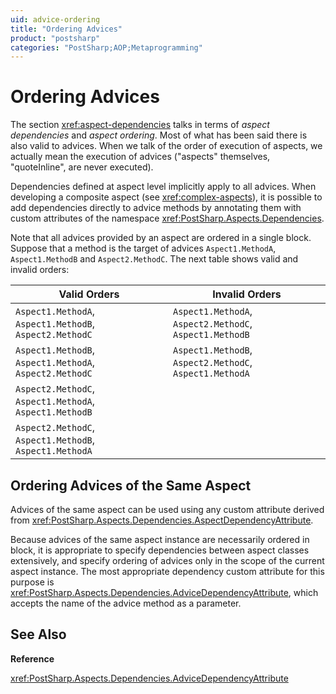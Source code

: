 ```yaml
---
uid: advice-ordering
title: "Ordering Advices"
product: "postsharp"
categories: "PostSharp;AOP;Metaprogramming"
---
```

# Ordering Advices

The section <xref:aspect-dependencies> talks in terms of *aspect dependencies* and *aspect ordering*. Most of what has been said there is also valid to advices. When we talk of the order of execution of aspects, we actually mean the execution of advices ("aspects" themselves, "quoteInline", are never executed). 

Dependencies defined at aspect level implicitly apply to all advices. When developing a composite aspect (see <xref:complex-aspects>), it is possible to add dependencies directly to advice methods by annotating them with custom attributes of the namespace <xref:PostSharp.Aspects.Dependencies>. 

Note that all advices provided by an aspect are ordered in a single block. Suppose that a method is the target of advices `Aspect1.MethodA`, `Aspect1.MethodB` and `Aspect2.MethodC`. The next table shows valid and invalid orders: 

| Valid Orders | Invalid Orders |
|--------------|----------------|
| `Aspect1.MethodA`, `Aspect1.MethodB`, `Aspect2.MethodC`  | `Aspect1.MethodA`, `Aspect2.MethodC`, `Aspect1.MethodB`  |
| `Aspect1.MethodB`, `Aspect1.MethodA`, `Aspect2.MethodC`  | `Aspect1.MethodB`, `Aspect2.MethodC`, `Aspect1.MethodA`  |
| `Aspect2.MethodC`, `Aspect1.MethodA`, `Aspect1.MethodB`  |  |
| `Aspect2.MethodC`, `Aspect1.MethodB`, `Aspect1.MethodA`  |  |

## Ordering Advices of the Same Aspect

Advices of the same aspect can be used using any custom attribute derived from <xref:PostSharp.Aspects.Dependencies.AspectDependencyAttribute>. 

Because advices of the same aspect instance are necessarily ordered in block, it is appropriate to specify dependencies between aspect classes extensively, and specify ordering of advices only in the scope of the current aspect instance. The most appropriate dependency custom attribute for this purpose is <xref:PostSharp.Aspects.Dependencies.AdviceDependencyAttribute>, which accepts the name of the advice method as a parameter. 

## See Also

**Reference**

<xref:PostSharp.Aspects.Dependencies.AdviceDependencyAttribute>
<br>